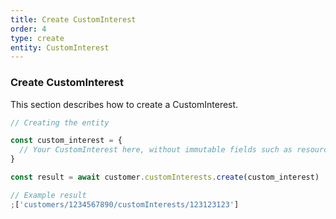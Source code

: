 ```yaml
---
title: Create CustomInterest
order: 4
type: create
entity: CustomInterest
---
```


### Create CustomInterest

This section describes how to create a CustomInterest.

```javascript
// Creating the entity

const custom_interest = {
  // Your CustomInterest here, without immutable fields such as resource_name
}

const result = await customer.customInterests.create(custom_interest)
```

```javascript
// Example result
;['customers/1234567890/customInterests/123123123']
```
